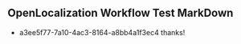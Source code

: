 ## OpenLocalization Workflow Test MarkDown
* a3ee5f77-7a10-4ac3-8164-a8bb4a1f3ec4 
thanks!<!--HONumber=Mar16_HO2-->
